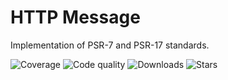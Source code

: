 # HTTP Message

Implementation of PSR-7 and PSR-17 standards.

![Coverage](https://img.shields.io/scrutinizer/coverage/g/sunrise-php/http-message?style=social)
![Code quality](https://img.shields.io/scrutinizer/quality/g/sunrise-php/http-message?style=social)
![Downloads](https://img.shields.io/packagist/dt/sunrise/http-message?style=social)
![Stars](https://img.shields.io/github/stars/sunrise-php/http-message?style=social)
